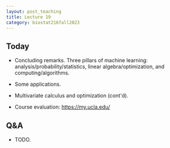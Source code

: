 ```yaml
---
layout: post_teaching
title: Lecture 19
category: biostat216fall2023
---
```


## Today

- Concluding remarks. Three pillars of machine learning: analysis/probability/statistics, linear algebra/optimization, and computing/algorithms.

- Some applications.

- Multivariate calculus and optimization (cont'd).

- Course evaluation: <https://my.ucla.edu/>

## Q\&A

- TODO.
